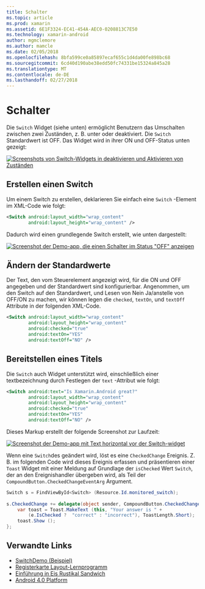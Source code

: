 ```yaml
---
title: Schalter
ms.topic: article
ms.prod: xamarin
ms.assetid: 6E1F3324-EC41-454A-AEC0-0208813C7E50
ms.technology: xamarin-android
author: mgmclemore
ms.author: mamcle
ms.date: 02/05/2018
ms.openlocfilehash: 8bfa599ce0a85897ecaf655c1d4da00fe898bc68
ms.sourcegitcommit: 6cd40d190abe38edd50fc74331be15324a845a28
ms.translationtype: MT
ms.contentlocale: de-DE
ms.lasthandoff: 02/27/2018
---
```

# <a name="switch"></a>Schalter

Die `Switch` Widget (siehe unten) ermöglicht Benutzern das Umschalten zwischen zwei Zuständen, z. B. unter oder deaktiviert. Die `Switch` Standardwert ist OFF. Das Widget wird in ihrer ON und OFF-Status unten gezeigt:

[ ![Screenshots von Switch-Widgets in deaktivieren und Aktivieren von Zuständen](switch-images/16-switch-onoff.png)](switch-images/16-switch-onoff.png)

<a name="Creating_a_Switch" />

## <a name="creating-a-switch"></a>Erstellen einen Switch

Um einem Switch zu erstellen, deklarieren Sie einfach eine `Switch` -Element im XML-Code wie folgt:

```xml
<Switch android:layout_width="wrap_content"
        android:layout_height="wrap_content" />
```

Dadurch wird einen grundlegende Switch erstellt, wie unten dargestellt:

[ ![Screenshot der Demo-app, die einen Schalter im Status "OFF" anzeigen](switch-images/07-switch.png)](switch-images/07-switch.png)

<a name="Changing_Default_Values" />

## <a name="changing-default-values"></a>Ändern der Standardwerte

Der Text, den vom Steuerelement angezeigt wird, für die ON und OFF angegeben und der Standardwert sind konfigurierbar. Angenommen, um den Switch auf den Standardwert, und Lesen von Nein Ja/anstelle von OFF/ON zu machen, wir können legen die `checked`, `textOn`, und `textOff` Attribute in der folgenden XML-Code.

```xml
<Switch android:layout_width="wrap_content"
        android:layout_height="wrap_content"
        android:checked="true"
        android:textOn="YES"
        android:textOff="NO" />
```

 <a name="Providing_a_Title" />


## <a name="providing-a-title"></a>Bereitstellen eines Titels

Die `Switch` auch Widget unterstützt wird, einschließlich einer textbezeichnung durch Festlegen der `text` -Attribut wie folgt:

```xml
<Switch android:text="Is Xamarin.Android great?"
        android:layout_width="wrap_content"
        android:layout_height="wrap_content"
        android:checked="true"
        android:textOn="YES"
        android:textOff="NO" />
```

Dieses Markup erstellt der folgende Screenshot zur Laufzeit:

[![Screenshot der Demo-app mit Text horizontal vor der Switch-widget](switch-images/08-switch.png)](switch-images/08-switch.png)

Wenn eine `Switch`des geändert wird, löst es eine `CheckedChange` Ereignis.
Z. B. im folgenden Code wird dieses Ereignis erfassen und präsentieren einer `Toast` Widget mit einer Meldung auf Grundlage der `isChecked` Wert `Switch`, der an den Ereignishandler übergeben wird, als Teil der `CompoundButton.CheckedChangeEventArg` Argument.

```csharp
Switch s = FindViewById<Switch> (Resource.Id.monitored_switch);
           
s.CheckedChange += delegate(object sender, CompoundButton.CheckedChangeEventArgs e) {
    var toast = Toast.MakeText (this, "Your answer is " +
        (e.IsChecked ?  "correct" : "incorrect"), ToastLength.Short);
    toast.Show ();
};
```


## <a name="related-links"></a>Verwandte Links

- [SwitchDemo (Beispiel)](https://developer.xamarin.com/samples/monodroid/PlatformFeatures/ICS_Samples/SwitchDemo/)
- [Registerkarte Layout-Lernprogramm](~/android/user-interface/layouts/tab-layout/index.md)
- [Einführung in Eis Rustikal Sandwich](http://www.android.com/about/ice-cream-sandwich/)
- [Android 4.0 Platform](http://developer.android.com/sdk/android-4.0.html)
